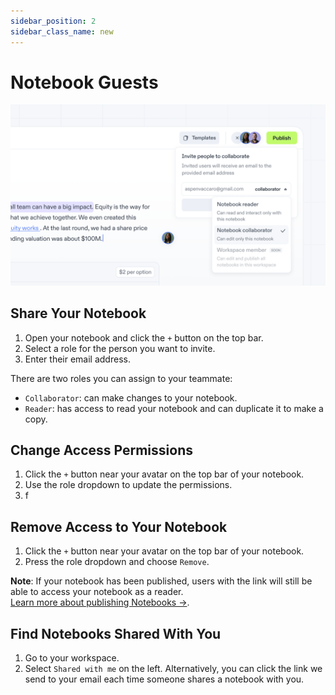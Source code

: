 ```yaml
---
sidebar_position: 2
sidebar_class_name: new
---
```


# Notebook Guests

![Invites](./img/image_collab.png)

## Share Your Notebook

1. Open your notebook and click the `+` button on the top bar.
2. Select a role for the person you want to invite.
3. Enter their email address.

There are two roles you can assign to your teammate:

- `Collaborator`: can make changes to your notebook.
- `Reader`: has access to read your notebook and can duplicate it to make a copy.

## Change Access Permissions

1. Click the `+` button near your avatar on the top bar of your notebook.
2. Use the role dropdown to update the permissions.
3. f

## Remove Access to Your Notebook

1. Click the `+` button near your avatar on the top bar of your notebook.
2. Press the role dropdown and choose `Remove`.

**Note**: If your notebook has been published, users with the link will still be able to access your notebook as a reader. <br/> [Learn more about publishing Notebooks →](/docs/share/publish).

## Find Notebooks Shared With You

1. Go to your workspace.
2. Select `Shared with me` on the left.
   Alternatively, you can click the link we send to your email each time someone shares a notebook with you.
